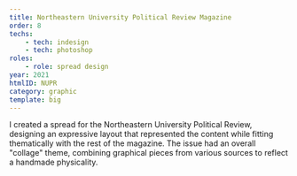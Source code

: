 ```yaml
---
title: Northeastern University Political Review Magazine
order: 8
techs:
    - tech: indesign
    - tech: photoshop
roles:
    - role: spread design
year: 2021
htmlID: NUPR
category: graphic
template: big
---
```

I created a spread for the Northeastern University Political Review, designing an expressive layout that represented the content while fitting thematically with the rest of the magazine. The issue had an overall "collage" theme, combining graphical pieces from various sources to reflect a handmade physicality.